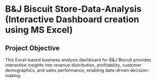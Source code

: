 # B&J Biscuit Store-Data-Analysis (Interactive Dashboard creation using MS Excel)
## Project Objective
This Excel-based business analysis dashboard for B&J Biscuit provides interactive insights into revenue distribution, profitability, customer demographics, and sales performance, enabling data-driven decision-making.
